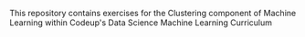This repository contains exercises for the Clustering component of Machine Learning within Codeup's Data Science Machine Learning Curriculum